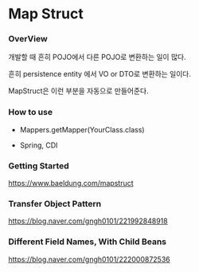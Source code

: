 # Map Struct

### OverView

개발할 때 흔히 POJO에서 다른 POJO로 변환하는 일이 많다. 

흔히 persistence entity 에서 VO or DTO로 변환하는 일이다. 

MapStruct은 이런 부분을 자동으로 만들어준다.

### How to use

- Mappers.getMapper(YourClass.class)

- Spring, CDI



### Getting Started 

https://www.baeldung.com/mapstruct


### Transfer Object Pattern

https://blog.naver.com/gngh0101/221992848918


### Different Field Names, With Child Beans

https://blog.naver.com/gngh0101/222000872536
